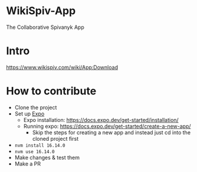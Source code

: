 # WikiSpiv-App
The Collaborative Spivanyk App

# Intro
https://www.wikispiv.com/wiki/App:Download

# How to contribute
* Clone the project
* Set up [Expo](https://expo.dev/)
  * Expo installation: https://docs.expo.dev/get-started/installation/
  * Running expo: https://docs.expo.dev/get-started/create-a-new-app/
    * Skip the steps for creating a new app and instead just cd into the cloned project first
* `nvm install 16.14.0`
* `nvm use 16.14.0`
* Make changes & test them
* Make a PR
